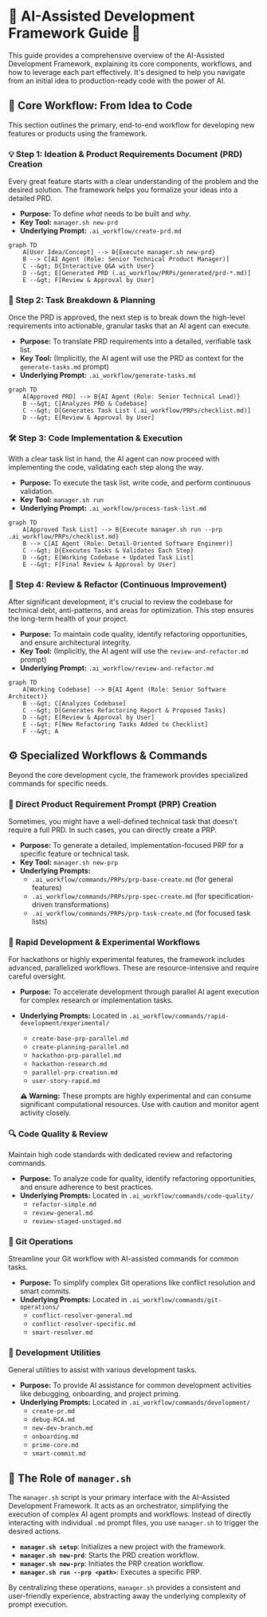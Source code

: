 # 🚀 AI-Assisted Development Framework Guide 🚀

This guide provides a comprehensive overview of the AI-Assisted Development Framework, explaining its core components, workflows, and how to leverage each part effectively. It's designed to help you navigate from an initial idea to production-ready code with the power of AI.

## 🎯 Core Workflow: From Idea to Code

This section outlines the primary, end-to-end workflow for developing new features or products using the framework.

### 💡 Step 1: Ideation & Product Requirements Document (PRD) Creation

Every great feature starts with a clear understanding of the problem and the desired solution. The framework helps you formalize your ideas into a detailed PRD.

-   **Purpose:** To define *what* needs to be built and *why*.
-   **Key Tool:** `manager.sh new-prd`
-   **Underlying Prompt:** `.ai_workflow/create-prd.md`

```mermaid
graph TD
    A[User Idea/Concept] --> B{Execute manager.sh new-prd}
    B --> C[AI Agent (Role: Senior Technical Product Manager)]
    C --&gt; D{Interactive Q&A with User}
    D --&gt; E[Generated PRD (.ai_workflow/PRPs/generated/prd-*.md)]
    E --&gt; F[Review & Approval by User]
```

### 📝 Step 2: Task Breakdown & Planning

Once the PRD is approved, the next step is to break down the high-level requirements into actionable, granular tasks that an AI agent can execute.

-   **Purpose:** To translate PRD requirements into a detailed, verifiable task list.
-   **Key Tool:** (Implicitly, the AI agent will use the PRD as context for the `generate-tasks.md` prompt)
-   **Underlying Prompt:** `.ai_workflow/generate-tasks.md`

```mermaid
graph TD
    A[Approved PRD] --> B{AI Agent (Role: Senior Technical Lead)}
    B --&gt; C[Analyzes PRD & Codebase]
    C --&gt; D[Generates Task List (.ai_workflow/PRPs/checklist.md)]
    D --&gt; E[Review & Approval by User]
```

### 🛠️ Step 3: Code Implementation & Execution

With a clear task list in hand, the AI agent can now proceed with implementing the code, validating each step along the way.

-   **Purpose:** To execute the task list, write code, and perform continuous validation.
-   **Key Tool:** `manager.sh run`
-   **Underlying Prompt:** `.ai_workflow/process-task-list.md`

```mermaid
graph TD
    A[Approved Task List] --> B{Execute manager.sh run --prp .ai_workflow/PRPs/checklist.md}
    B --> C[AI Agent (Role: Detail-Oriented Software Engineer)]
    C --&gt; D{Executes Tasks & Validates Each Step}
    D --&gt; E[Working Codebase + Updated Task List]
    E --&gt; F[Final Review & Approval by User]
```

### 🔄 Step 4: Review & Refactor (Continuous Improvement)

After significant development, it's crucial to review the codebase for technical debt, anti-patterns, and areas for optimization. This step ensures the long-term health of your project.

-   **Purpose:** To maintain code quality, identify refactoring opportunities, and ensure architectural integrity.
-   **Key Tool:** (Implicitly, the AI agent will use the `review-and-refactor.md` prompt)
-   **Underlying Prompt:** `.ai_workflow/review-and-refactor.md`

```mermaid
graph TD
    A[Working Codebase] --> B{AI Agent (Role: Senior Software Architect)}
    B --&gt; C[Analyzes Codebase]
    C --&gt; D[Generates Refactoring Report & Proposed Tasks]
    D --&gt; E[Review & Approval by User]
    E --&gt; F[New Refactoring Tasks Added to Checklist]
    F --&gt; A
```

## ⚙️ Specialized Workflows & Commands

Beyond the core development cycle, the framework provides specialized commands for specific needs.

### 🚀 Direct Product Requirement Prompt (PRP) Creation

Sometimes, you might have a well-defined technical task that doesn't require a full PRD. In such cases, you can directly create a PRP.

-   **Purpose:** To generate a detailed, implementation-focused PRP for a specific feature or technical task.
-   **Key Tool:** `manager.sh new-prp`
-   **Underlying Prompts:**
    -   `.ai_workflow/commands/PRPs/prp-base-create.md` (for general features)
    -   `.ai_workflow/commands/PRPs/prp-spec-create.md` (for specification-driven transformations)
    -   `.ai_workflow/commands/PRPs/prp-task-create.md` (for focused task lists)

### 🏃 Rapid Development & Experimental Workflows

For hackathons or highly experimental features, the framework includes advanced, parallelized workflows. These are resource-intensive and require careful oversight.

-   **Purpose:** To accelerate development through parallel AI agent execution for complex research or implementation tasks.
-   **Underlying Prompts:** Located in `.ai_workflow/commands/rapid-development/experimental/`
    -   `create-base-prp-parallel.md`
    -   `create-planning-parallel.md`
    -   `hackathon-prp-parallel.md`
    -   `hackathon-research.md`
    -   `parallel-prp-creation.md`
    -   `user-story-rapid.md`

    **⚠️ Warning:** These prompts are highly experimental and can consume significant computational resources. Use with caution and monitor agent activity closely.

### 🔍 Code Quality & Review

Maintain high code standards with dedicated review and refactoring commands.

-   **Purpose:** To analyze code for quality, identify refactoring opportunities, and ensure adherence to best practices.
-   **Underlying Prompts:** Located in `.ai_workflow/commands/code-quality/`
    -   `refactor-simple.md`
    -   `review-general.md`
    -   `review-staged-unstaged.md`

### 🌳 Git Operations

Streamline your Git workflow with AI-assisted commands for common tasks.

-   **Purpose:** To simplify complex Git operations like conflict resolution and smart commits.
-   **Underlying Prompts:** Located in `.ai_workflow/commands/git-operations/`
    -   `conflict-resolver-general.md`
    -   `conflict-resolver-specific.md`
    -   `smart-resolver.md`

### 🚀 Development Utilities

General utilities to assist with various development tasks.

-   **Purpose:** To provide AI assistance for common development activities like debugging, onboarding, and project priming.
-   **Underlying Prompts:** Located in `.ai_workflow/commands/development/`
    -   `create-pr.md`
    -   `debug-RCA.md`
    -   `new-dev-branch.md`
    -   `onboarding.md`
    -   `prime-core.md`
    -   `smart-commit.md`

## 🤖 The Role of `manager.sh`

The `manager.sh` script is your primary interface with the AI-Assisted Development Framework. It acts as an orchestrator, simplifying the execution of complex AI agent prompts and workflows. Instead of directly interacting with individual `.md` prompt files, you use `manager.sh` to trigger the desired actions.

-   **`manager.sh setup`**: Initializes a new project with the framework.
-   **`manager.sh new-prd`**: Starts the PRD creation workflow.
-   **`manager.sh new-prp`**: Initiates the PRP creation workflow.
-   **`manager.sh run --prp <path>`**: Executes a specific PRP.

By centralizing these operations, `manager.sh` provides a consistent and user-friendly experience, abstracting away the underlying complexity of prompt execution.
